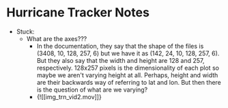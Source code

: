 # **Hurricane Tracker Notes**
- Stuck:
	- What are the axes???
		- In the documentation, they say that the shape of the files is (3408, 10, 128, 257, 6) but we have it as (142, 24, 10, 128, 257, 6). But they also say that the width and height are 128 and 257, respectively. 128x257 pixels is the dimensionality of each plot so maybe we aren't varying height at all. Perhaps, height and width are their backwards way of referring to lat and lon. But then there is the question of what are we varying?
		- {![[img_trn_vid2.mov]]}